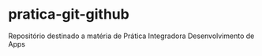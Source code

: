 # pratica-git-github
Repositório destinado a matéria de Prática Integradora Desenvolvimento de Apps
